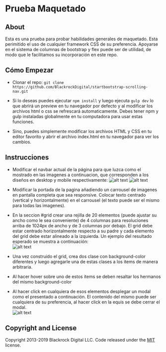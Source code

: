 # Prueba Maquetado

## About

Esta es una prueba para probar habilidades generales de maquetado. Esta perimitido el uso de cualquier framework CSS de su preferencia. Apoyarse en el sistema de columnas de bootstrap y flex puede ser de utilidad, de modo que le facilitamos su incorporación en este repo.

## Cómo Empezar

- Clonar el repo: `git clone https://github.com/BlackrockDigital/startbootstrap-scrolling-nav.git`

- Si lo deseas puedes ejecutar `npm install` y luego ejecuta `gulp dev` lo que abrirá un preview en tu navegador por defecto y al modificar los archivos html o css se refrescará automaticamente. Debes tener npm y gulp instaladas globalmente en tu computadora para usar estas funciones.

- Sino, puedes simplemente modificar los archivos HTML y CSS en tu editor favorito y abrir el archivo index.html en tu navegador para ver los cambios.

## Instrucciones

- Modificar el navbar actual de la página para que luzca como el mostrado en las imagenes a continuacion, que corresponden a los diseños en desktop y mobile respectivamente:
![alt text](https://raw.githubusercontent.com/jotaate/PruebaMaquetado/master/images/nav.png)
![alt text](https://raw.githubusercontent.com/jotaate/PruebaMaquetado/master/images/nav%20mobile.png)

- Modificar la portada de la pagina añadiendo un carrousel de imagenes en pantalla completa que sea responsive. Colocar texto centrado (vertical y horizontalmente) en el carrousel (el texto puede ser el mismo para todas las imagenes).

- En la seccion #grid crear una rejilla de 20 elementos (puede ajustar su ancho como le sea conveniente) de 4 columnas para resoluciones arriba de 1024px de ancho y de 3 columnas por debajo. El grid debe estar centrado horizontalmente respecto a su padre y cada elemento del grid debe estar alineado a la izquierda. Un ejemplo del resultado esperado se muestra a continuación: <br/> ![alt text](https://raw.githubusercontent.com/jotaate/PruebaMaquetado/master/images/grid.png)

- Una vez construido el grid, crea dos clase con background-color diferentes y luego agregarle una de estas clases a los items de manera arbitraria.

- Al hacer hover sobre uno de estos items se deben resaltar los hermanos del mismo background-color

- Al hacer click en cualquiera de esos elementos desplegar un modal como el presentado a continuación. El contenido del mismo puede ser cualquiera de su preferencia, al hacer click en la equis se debe cerrar el modal. <br/> ![alt text](https://raw.githubusercontent.com/jotaate/PruebaMaquetado/master/images/modal.png)

## Copyright and License

Copyright 2013-2019 Blackrock Digital LLC. Code released under the [MIT](https://github.com/BlackrockDigital/startbootstrap-scrolling-nav/blob/gh-pages/LICENSE) license.
